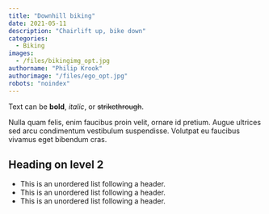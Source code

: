 ```yaml
---
title: "Downhill biking"
date: 2021-05-11
description: "Chairlift up, bike down"
categories:
  - Biking
images:
  - /files/bikingimg_opt.jpg
authorname: "Philip Krook"
authorimage: "/files/ego_opt.jpg"
robots: "noindex"
---
```


Text can be **bold**, _italic_, or ~~strikethrough~~.
<!--more-->
Nulla quam felis, enim faucibus proin velit, ornare id pretium. Augue ultrices sed arcu condimentum vestibulum suspendisse. Volutpat eu faucibus vivamus eget bibendum cras.
## Heading on level 2

* This is an unordered list following a header.
* This is an unordered list following a header.
* This is an unordered list following a header.
